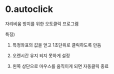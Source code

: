# 0.autoclick


자리비움 방지를 위한 오토클릭 프로그램


특징)

1. 특정좌표의 값을 얻고 1초단위로 클릭하도록 만듬

2. 오랜시간 유지 되지 못하게 설정

3. 왼쪽 상단으로 마우스를 움직이게 되면 자동클릭 종료
